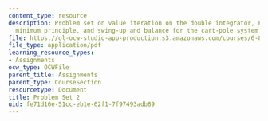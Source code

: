 ```yaml
---
content_type: resource
description: Problem set on value iteration on the double integrator, Pontryagin's
  minimum principle, and swing-up and balance for the cart-pole system.
file: https://ol-ocw-studio-app-production.s3.amazonaws.com/courses/6-832-underactuated-robotics-spring-2009/fe71d16e51cceb1e62f17f97493adb89_MIT6_832s09_pset02.pdf
file_type: application/pdf
learning_resource_types:
- Assignments
ocw_type: OCWFile
parent_title: Assignments
parent_type: CourseSection
resourcetype: Document
title: Problem Set 2
uid: fe71d16e-51cc-eb1e-62f1-7f97493adb89
---
```

